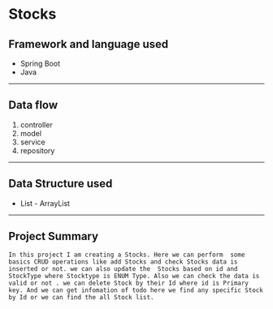# Stocks

## Framework and language used
* Spring Boot
* Java 
---

## Data flow
1. controller
2. model
3. service 
4. repository
---

## Data Structure used
* List - ArrayList
---

## Project Summary
```In this project I am creating a Stocks. Here we can perform  some basics CRUD operations like add Stocks and check Stocks data is inserted or not. we can also update the  Stocks based on id and StockType where Stocktype is ENUM Type. Also we can check the data is valid or not . we can delete Stock by their Id where id is Primary key. And we can get infomation of todo here we find any specific Stock by Id or we can find the all Stock list.```



